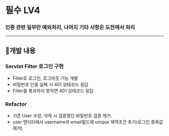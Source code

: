 # 필수 LV4
### 인증 관련 일부만 예외처리, 나머지 기타 사항은 도전에서 처리
___

## 📍개발 내용
### Servlet Filter 로그인 구현
- Filter로 로그인, 로그아웃 기능 개발
- 비밀번호 인증 실패 시 401 상태코드 응답
- Filter를 통과하지 못하면 401 상태코드 응답

### Refactor
- 기존 User 수정, 삭제 시 검증했던 비밀번호 검증 제거
- user 엔티티에서 username과 email필드에 unique 제약조건 추가(로그인 중복값 제거)